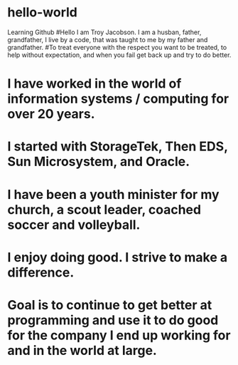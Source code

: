 # hello-world
Learning Github
#Hello I am Troy Jacobson. I am a husban, father, grandfather, I live by a code, that was taught to me by my father and grandfather. 
#To treat everyone with the respect you want to be treated, to help without expectation, and when you fail get back up and try to do better.
# I have worked in the world of information systems / computing for over 20 years. 
# I started with StorageTek, Then EDS, Sun Microsystem, and Oracle. 
# I have been a youth minister for my church, a scout leader, coached soccer and volleyball.
# I enjoy doing good. I strive to make a difference. 
# Goal is to continue to get better at programming and use it to do good for the company I end up working for and in the world at large.
